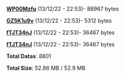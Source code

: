 [**WP00Mzfu**](/data/WP00Mzfu.txt) (13/12/22 - 22:53)- 88967 bytes

[**GZ5K1u9v**](/data/GZ5K1u9v.txt) (13/12/22 - 22:53)- 5312 bytes

[**fTJT34nJ**](/data/fTJT34nJ.txt) (13/12/22 - 22:53)- 36467 bytes

[**fTJT34nJ**](/data/fTJT34nJ.txt) (13/12/22 - 22:53)- 36467 bytes

**Total Datas**: 8801

**Total Size**: 52.86 MB / 52.9 MB